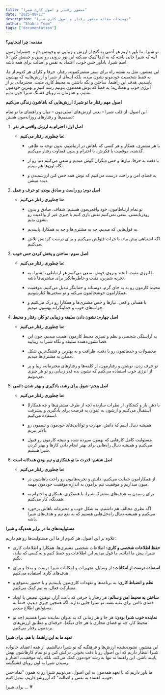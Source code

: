 ```yaml
---
title: "منشور رفتار و اصول کاری شبرا"
date: "2025-08-17"
description: "توضیحات مقاله منشور رفتار و اصول کاری شبرا"
author: "Shabra Team"
tags: ["documentation"]
---
```


**مقدمه: چرا اینجاییم؟**

تو شبرا، ما باور داریم هر آدمی یه گنج از ارزش و زیبایی تو وجودش داره. چشم‌اندازمون اینه که شبرا جایی باشه که به آدما کمک می‌کنه این نور درونی رو ببینن و حسش کنن؛ تا اسم شبرا، یادآور حس خوب، اعتماد به نفس و اصالت برای همه باشه.

این منشور، مثل یه نقشه راه برای سفر مشترکمونه. رفتار، حرفا و کارای هر کدوم از ما، نه فقط شخصیت خودمونو نشون میده، بلکه آینه‌ای از شبرا و ارزش‌هاییه که بهشون پایبندیم. هدف این راهنما، ساختن و نگه داشتن یه محیط کاری مثبت، محترمانه، پر از انرژی خوب و همکاریه؛ یه فضا که توش همه‌مون بتونیم رشد کنیم و بهترینِ خودمون بشیم، و همزمان به رویای قشنگ شبرا جون بدیم.

**اصول مهم رفتار ما تو شبرا: ارزش‌هایی که باهاشون زندگی می‌کنیم**

این اصول، از قلب شبرا – یعنی ارزش‌های اصلی‌مون – میان و راهنمای ما تو تمام تصمیم‌ها و رفتارهای روزانه‌مون هستن:

1. **اصل اول: احترام به ارزش واقعی هر نفر**
    
    - **ما چطوری رفتار می‌کنیم:**
        
        - با هر مشتری، همکار و هر کسی که باهاش در ارتباطیم، بدون توجه به ظاهر، گذشته، موقعیت یا فکرش، با احترام و بدون قضاوت رفتار می‌کنیم.
            
        - با دقت به حرفا، نیازها و حس دیگران گوش میدیم و سعی می‌کنیم دنیا رو از نگاه اون‌ها هم ببینیم.
            
        - یه فضای امن و راحت درست می‌کنیم که توش همه حس کنن ارزشمندن و دیده میشن.
            
2. **اصل دوم: رو راست و صادق بودن، تو حرف و عمل**
    
    - **ما چطوری رفتار می‌کنیم:**
        
        - تو تمام ارتباطامون، خود واقعی‌مون هستیم؛ شفاف، صادق و بدون رودربایستی. سعی نمی‌کنیم نقش بازی کنیم یا چیزی غیر از واقعیت رو نشون بدیم.
            
        - به قول‌هایی که میدیم، چه به مشتری‌ها و چه به همکارا، پایبندیم.
            
        - اگه اشتباهی پیش بیاد، با جرات قبولش می‌کنیم و برای درست کردنش تلاش می‌کنیم.
            
3. **اصل سوم: ساختن و پخش کردن حس خوب**
    
    - **ما چطوری رفتار می‌کنیم:**
        
        - با انرژی مثبت، لبخند و روی خوش، سعی می‌کنیم هر ارتباطی با شبرا، یه تجربه شیرین، مثبت و خاطره‌انگیز برای مشتری‌ها باشه.
            
        - محیط کارمون رو به یه جای گرم، دوستانه و حمایتگر تبدیل می‌کنیم. موفقیت همکارامون خوشحالمون می‌کنه و تو سختی‌ها کنارشونیم.
            
        - با همدلی واقعی، نیازها و حس مشتری‌ها و همکارا رو درک می‌کنیم و جواب‌های خوب و حمایتگرانه بهشون میدیم.
            
4. **اصل چهارم: نشون دادن سلیقه و زیبایی تو کار، رفتار و محیط**
    
    - **ما چطوری رفتار می‌کنیم:**
        
        - به آراستگی شخصی و نظم و تمیزی محیط کارمون اهمیت میدیم، چون این فضا نشون‌دهنده سلیقه و نگاه شبرا به زیباییه.
            
        - محصولات و خدماتمون رو با دقت، ظرافت و به بهترین و قشنگ‌ترین شکل ممکن به مشتری‌ها میدیم.
            
        - تو حرف زدن، نوشتن و رفتارمون، از کلمه‌ها و رفتارهای محترمانه، زیبا و پر از انرژی خوب استفاده می‌کنیم که نشون بده قدر زیبایی رو تو هر چیزی می‌دونیم.
            
5. **اصل پنجم: شوق برای رشد، یادگیری و بهتر شدن دائمی**
    
    - **ما چطوری رفتار می‌کنیم:**
        
        - با ذهن باز و کنجکاو، از نظرات سازنده (چه از طرف مشتری‌ها و چه همکارا) استقبال می‌کنیم و ازشون به عنوان یه فرصت برای یادگیری و پیشرفت استفاده می‌کنیم.
            
        - همیشه دنبال اینیم که دانش، مهارت و توانایی‌های خودمون و تیممون رو بالاتر ببریم.
            
        - مسئولیت کامل کارهایی که بهمون سپرده شده و نتیجه کارمون رو قبول می‌کنیم و همیشه دنبال راه‌هایی برای بهتر انجام دادن کارها و بهتر کردن شبرا هستیم.
            
6. **اصل ششم: قدرت ما تو همکاری و تیم بودنِ همدلانه است**
    
    - **ما چطوری رفتار می‌کنیم:**
        
        - از همکارامون حمایت می‌کنیم، دانش و تجربه‌هامون رو راحت باهاشون در میون میذاریم و موفقیت تیم برامون به اندازه موفقیت خودمون مهمه.
            
        - برای رسیدن به هدف‌های مشترک شبرا، با همفکری، همکاری و احترام به همدیگه، کار می‌کنیم.
            
        - اگه نظری مخالف هم داشتیم، به شکل خوب و محترمانه باهاش برخورد می‌کنیم و همیشه دنبال راه‌حل‌هایی هستیم که به نفع تیم و هدف‌های شبرا باشه.
            

**مسئولیت‌های ما در برابر همدیگه و شبرا**

علاوه بر این اصول، هر کدوم از ما این مسئولیت‌ها رو هم داریم:

- **حفظ اطلاعات شخصی و کاری:** اطلاعات شخصی مشتری‌ها، همکارا و اطلاعات کاری شبرا، پیش ما امانته. ما قول میدیم این اطلاعات رو حفظ کنیم و به کسی که نباید، نگیم.
    
- **استفاده درست از امکانات:** از وسایل، تجهیزات و امکانات شبرا درست و به‌جا و برای هدف‌های کاری استفاده می‌کنیم.
    
- **نظم و انضباط کاری:** به برنامه‌ها و تعهدات کاری‌مون پایبندیم و با حضور به‌موقع و مشارکت فعال، به تیم کمک می‌کنیم.
    
- **ساختن یه محیط امن و سالم:** هر رفتار یا حرفی که باعث آزار، توهین، تبعیض یا ایجاد فضای ناامن برای بقیه بشه، تو شبرا جایی نداره. اگه همچین چیزی دیدیم، حتماً به مسئولش اطلاع میدیم.
    
- **نماینده خوب شبرا بودن:** هر جا و هر زمانی که به عنوان نماینده شبرا هستیم (چه تو محیط کار، چه تو فضای مجازی یا هر جای دیگه)، حرفه‌ای و مطابق ارزش‌های برندمون رفتار می‌کنیم.
    

**تعهد ما به این راهنما: با هم، برای شبرا**

این منشور، نشون‌دهنده ارزش‌ها و فرهنگیه که تو شبرا دنبالشیم. از همه اعضای خانواده شبرا انتظار داریم که این اصول رو با دقت بخونن، درکش کنن و تو تمام کارهاشون بهش پایبند باشن. این راهنما نه تنها به رشد خودمون کمک می‌کنه، بلکه پایه موفقیت، اعتبار و رسیدن شبرا به اون رویای قشنگشه.

ما باور داریم که با تعهد همه‌مون به این اصول، می‌تونیم شبرا رو به همون "نماد حس خوب، اعتماد به نفس و اصالت" که آرزوشو داریم، تبدیل کنیم.



برای شبرا ... 💗